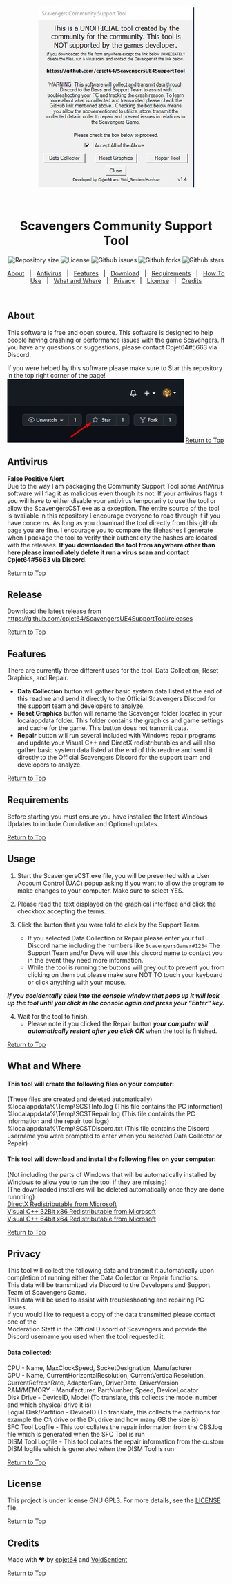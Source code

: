 <div align="center" id="top"> 
  <img src="./SCST.jpg" alt="ScavengersUE4SupportTool" />

  &#xa0;

  <!-- <a href="https://scavengersue4supporttool.netlify.app">Demo</a> -->
</div>

<h1 align="center">Scavengers Community Support Tool</h1>

<p align="center">
 <!-- <img alt="Github top language" src="https://img.shields.io/github/languages/top/cpjet64/ScavengersCommunitySupportTool?color=56BEB8"> -->

 <!-- <img alt="Github language count" src="https://img.shields.io/github/languages/count/cpjet64/ScavengersCommunitySupportTool?color=56BEB8"> -->

  <img alt="Repository size" src="https://img.shields.io/github/repo-size/cpjet64/ScavengersCommunitySupportTool?color=56BEB8">

  <img alt="License" src="https://img.shields.io/github/license/cpjet64/ScavengersCommunitySupportTool?color=56BEB8">

  <img alt="Github issues" src="https://img.shields.io/github/issues/cpjet64/ScavengersCommunitySupportTool?color=56BEB8">

  <img alt="Github forks" src="https://img.shields.io/github/forks/cpjet64/ScavengersCommunitySupportTool?color=56BEB8">

  <img alt="Github stars" src="https://img.shields.io/github/stars/cpjet64/ScavengersCommunitySupportTool?color=56BEB8">
</p>

<!-- Status -->

<!-- <h4 align="center"> 
	🚧  ScavengersUE4SupportTool 🚀 Under construction...  🚧
</h4> 

<hr> -->

<p align="center">
  <a href="#about">About</a> &#xa0; | &#xa0; 
  <a href="#antivirus">Antivirus</a> &#xa0; | &#xa0; 
  <a href="#features">Features</a> &#xa0; | &#xa0;
  <a href="#release">Download</a> &#xa0; | &#xa0;
  <a href="#requirements">Requirements</a> &#xa0; | &#xa0;
  <a href="#usage">How To Use</a> &#xa0; | &#xa0;
  <a href="#what and where">What and Where</a> &#xa0; | &#xa0;
  <a href="#privacy">Privacy</a> &#xa0; | &#xa0;
  <a href="#license">License</a> &#xa0; | &#xa0;
  <a href="#credits">Credits</a>
</p>

<br>

## About ##

This software is free and open source. This software is designed to help people having crashing or performance issues with the game Scavengers. If you have any questions or suggestions, please contact Cpjet64#5663 via Discord.

If you were helped by this software please make sure to Star this repository in the top right corner of the page! 
<img src="./starmyrepo.jpg" alt="Star Me!" />
<a href="#top">Return to Top</a>

## Antivirus ##
**False Positive Alert**  
Due to the way I am packaging the Community Support Tool some AntiVirus software will flag it as malicious even though its not.
If your antivirus flags it you will have to either disable your antivirus temporarily to use the tool or allow the ScavengersCST.exe as a exception. 
The entire source of the tool is available in this repository I encourage everyone to read through it if you have concerns. 
As long as you download the tool directly from this github page you are fine. 
I encourage you to compare the filehashes I generate when I package the tool to verify their authenticity the hashes are located with the releases. 
**If you downloaded the tool from anywhere other than here please immediately delete it run a virus scan and contact Cpjet64#5663 via Discord.**

<a href="#top">Return to Top</a>

## Release ##

Download the latest release from https://github.com/cpjet64/ScavengersUE4SupportTool/releases

<a href="#top">Return to Top</a>

## Features ##

 There are currently three different uses for the tool. Data Collection, Reset Graphics, and Repair.
 * **Data Collection** button will gather basic system data listed at the end of this readme and send it directly to the Official Scavengers Discord for the support team and developers to analyze.
 * **Reset Graphics** button will rename the Scavenger folder located in your localappdata folder. This folder contains the graphics and game settings and cache for the game. This button does not transmit data.
 * **Repair** button will run several included with Windows repair programs and update your Visual C++ and DirectX redistributables and will also gather basic system data listed at the end of this readme and send it directly to the Official Scavengers Discord for the support team and developers to analyze.

 <a href="#top">Return to Top</a>

## Requirements ##

Before starting you must ensure you have installed the latest Windows Updates to include Cumulative and Optional updates.

<a href="#top">Return to Top</a>

## Usage ##

 1. Start the ScavengersCST.exe file, you will be presented with a User Account Control (UAC) popup asking if you want to allow the program to make changes to your computer. Make sure to select YES.
 2.  Please read the text displayed on the graphical interface and click the checkbox accepting the terms.

 
 3. Click the button that you were told to click by the Support Team.
    * If you selected Data Collection or Repair please enter your full Discord name including the numbers like `ScavengersGamer#1234` The Support Team and/or Devs will use this discord name to contact you in the event they need more information.
    * While the tool is running the buttons will grey out to prevent you from clicking on them but please make sure NOT TO touch your keyboard or click anything with your mouse.  

**_If you accidentally click into the console window that pops up it will lock up the tool until you click in the console again and press your "Enter" key._**
 
 4. Wait for the tool to finish. 
    * Please note if you clicked the Repair button **_your computer will automatically restart after you click OK_** when the tool is finished.

<a href="#top">Return to Top</a>

## What and Where ##

#### This tool will create the following files on your computer:  

(These files are created and deleted automatically)  
%localappdata%\Temp\SCSTInfo.log (This file contains the PC information)
%localappdata%\Temp\SCSTRepair.log (This file containts the PC information and the repair tool logs)
%localappdata%\Temp\SCSTDiscord.txt (This file contains the Discord username you were prompted to enter when you selected Data Collector or Repair)

#### This tool will download and install the following files on your computer:  

(Not including the parts of Windows that will be automatically installed by Windows to allow you to run the tool if they are missing)  
(The downloaded installers will be deleted automatically once they are done runnning)  
<a href="https://download.microsoft.com/download/8/4/A/84A35BF1-DAFE-4AE8-82AF-AD2AE20B6B14/directx_Jun2010_redist.exe" target="_blank">DirectX Redistributable from Microsoft</a>  
<a href="https://aka.ms/vs/16/release/vc_redist.x86.exe" target="_blank">Visual C++ 32Bit x86 Redistributable from Microsoft</a>  
<a href="https://aka.ms/vs/16/release/vc_redist.x64.exe" target="_blank">Visual C++ 64bit x64 Redistributable from Microsoft</a>  

<a href="#top">Return to Top</a>

## Privacy ##

This tool will collect the following data and transmit it automatically upon completion of running either the Data Collector or Repair functions.   
This data will be transmitted via Discord to the Developers and Support Team of Scavengers Game.   
This data will be used to assist with troubleshooting and repairing PC issues.   
If you would like to request a copy of the data transmitted please contact one of the  
Moderation Staff in the Official Discord of Scavengers and provide the Discord username you used when the tool requested it.

#### Data collected:  

CPU - Name, MaxClockSpeed, SocketDesignation, Manufacturer  
GPU - Name, CurrentHorizontalResolution, CurrentVerticalResolution, CurrentRefreshRate, AdapterRam, DriverDate, DriverVersion  
RAM/MEMORY - Manufacturer, PartNumber, Speed, DeviceLocator  
Disk Drive - DeviceID, Model (To translate, this collects the model number and which physical drive it is)  
Logial Disk/Partition - DeviceID (To translate, this collects the partitions for example the C:\ drive or the D:\ drive and how many GB the size is)  
SFC Tool Logfile - This tool collates the repair information from the CBS.log file which is generated when the SFC Tool is run  
DISM Tool Logfile - This tool collates the repair information from the custom DISM logfile which is generated when the DISM Tool is run  

<a href="#top">Return to Top</a>

## License ##

This project is under license GNU GPL3. For more details, see the [LICENSE](LICENSE.md) file.

<a href="#top">Return to Top</a>

## Credits ##

Made with :heart: by <a href="https://github.com/cpjet64" target="_blank">cpjet64</a> and <a href="https://github.com/VoidSentient" target="_blank">VoidSentient</a>
&#xa0;

<a href="#top">Return to Top</a>
